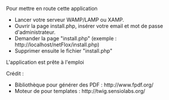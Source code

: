 Pour mettre en route cette application
<ul>
  <li> Lancer votre serveur WAMP/LAMP ou XAMP. </li>
  <li> Ouvrir la page install.php, insérer votre email et mot de passe d'administrateur. </li>
  <li> Demander la page "install.php" (exemple : http://localhost/netFlox/install.php) </li>
  <li> Supprimer ensuite le fichier "install.php" </li>
</ul>
L'application est prête à l'emploi

Crédit :
<ul>
  <li>Bibliothèque pour générer des PDF : http://www.fpdf.org/</li>
  <li>Moteur de pour templates : http://twig.sensiolabs.org/</li>
</ul>
